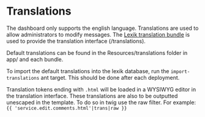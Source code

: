 # Translations

The dashboard only supports the english language. Translations are
used to allow administrators to modify messages. The [Lexik translation bundle](https://github.com/lexik/LexikTranslationBundle/)
is used to provide the translation interface (/translations).

Default translations can be found in the Resources/translations folder
in app/ and each bundle.

To import the default translations into the lexik database, run the
`import-translations` ant target. This should be done after each
deployment.

Translation tokens ending with `.html` will be loaded in a WYSIWYG editor in the translation interface. These
translations are also to be outputted unescaped in the template. To do so in twig use the raw filter. For example:
`{{ 'service.edit.comments.html'|trans|raw }}` 